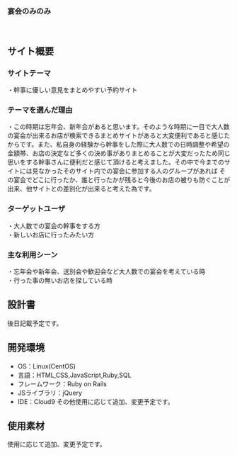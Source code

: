 ### 宴会のみのみ
​
## サイト概要
### サイトテーマ
​・幹事に優しい意見をまとめやすい予約サイト
### テーマを選んだ理由
・この時期は忘年会、新年会があると思います。そのような時期に一目で大人数の宴会が出来るお店が検索できるまとめサイトがあると大変便利であると感じたからです。また、私自身の経験から幹事をした際に大人数での日時調整や希望の
金額帯、お店の決定など多くの決め事がありまとめることが大変だったため同じ思いをする幹事さんに便利だと感じて頂けると考えました。その中で今までのサイトには見なかったそのサイト内での宴会に参加する人のグループがあれば
その宴会でどこに行ったか、誰と行ったかが残ると今後のお店の被りも防ぐことが出来、他サイトとの差別化が出来ると考えた為です。
### ターゲットユーザ
​・大人数での宴会の幹事をする方  
・新しいお店に行ったみたい方
### 主な利用シーン
​・忘年会や新年会、送別会や歓迎会など大人数での宴会を考えている時  
・行った事の無いお店を探している時
## 設計書
後日記載予定です。
​
## 開発環境
- OS：Linux(CentOS)
- 言語：HTML,CSS,JavaScript,Ruby,SQL
- フレームワーク：Ruby on Rails
- JSライブラリ：jQuery
- IDE：Cloud9
その他使用に応じて追加、変更予定です。
​
## 使用素材
使用に応じて追加、変更予定です。
